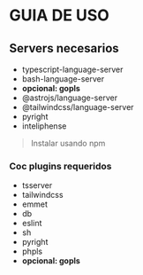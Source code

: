 # GUIA DE USO

## Servers necesarios

- typescript-language-server
- bash-language-server
- **opcional: gopls**
- @astrojs/language-server
- @tailwindcss/language-server
- pyright
- inteliphense

> Instalar usando npm

### Coc plugins requeridos
- tsserver
- tailwindcss
- emmet
- db
- eslint
- sh
- pyright
- phpls
- **opcional: gopls**

